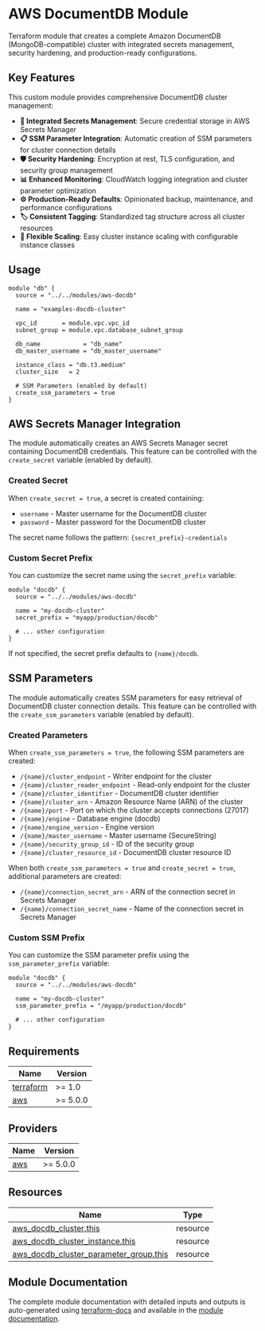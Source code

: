 # AWS DocumentDB Module

Terraform module that creates a complete Amazon DocumentDB (MongoDB-compatible) cluster with integrated secrets management, security hardening, and production-ready configurations.

## Key Features

This custom module provides comprehensive DocumentDB cluster management:

- **🔐 Integrated Secrets Management**: Secure credential storage in AWS Secrets Manager
- **📋 SSM Parameter Integration**: Automatic creation of SSM parameters for cluster connection details
- **🛡️ Security Hardening**: Encryption at rest, TLS configuration, and security group management
- **📊 Enhanced Monitoring**: CloudWatch logging integration and cluster parameter optimization
- **⚙️ Production-Ready Defaults**: Opinionated backup, maintenance, and performance configurations
- **🏷️ Consistent Tagging**: Standardized tag structure across all cluster resources
- **🔧 Flexible Scaling**: Easy cluster instance scaling with configurable instance classes

## Usage

```hcl
module "db" {
  source = "../../modules/aws-docdb"

  name = "examples-docdb-cluster"

  vpc_id       = module.vpc.vpc_id
  subnet_group = module.vpc.database_subnet_group

  db_name            = "db_name"
  db_master_username = "db_master_username"

  instance_class = "db.t3.medium"
  cluster_size   = 2

  # SSM Parameters (enabled by default)
  create_ssm_parameters = true
}
```

## AWS Secrets Manager Integration

The module automatically creates an AWS Secrets Manager secret containing DocumentDB credentials. This feature can be controlled with the `create_secret` variable (enabled by default).

### Created Secret

When `create_secret = true`, a secret is created containing:

- `username` - Master username for the DocumentDB cluster
- `password` - Master password for the DocumentDB cluster

The secret name follows the pattern: `{secret_prefix}-credentials`

### Custom Secret Prefix

You can customize the secret name using the `secret_prefix` variable:

```hcl
module "docdb" {
  source = "../../modules/aws-docdb"

  name = "my-docdb-cluster"
  secret_prefix = "myapp/production/docdb"

  # ... other configuration
}
```

If not specified, the secret prefix defaults to `{name}/docdb`.

## SSM Parameters

The module automatically creates SSM parameters for easy retrieval of DocumentDB cluster connection details. This feature can be controlled with the `create_ssm_parameters` variable (enabled by default).

### Created Parameters

When `create_ssm_parameters = true`, the following SSM parameters are created:

- `/{name}/cluster_endpoint` - Writer endpoint for the cluster
- `/{name}/cluster_reader_endpoint` - Read-only endpoint for the cluster
- `/{name}/cluster_identifier` - DocumentDB cluster identifier
- `/{name}/cluster_arn` - Amazon Resource Name (ARN) of the cluster
- `/{name}/port` - Port on which the cluster accepts connections (27017)
- `/{name}/engine` - Database engine (docdb)
- `/{name}/engine_version` - Engine version
- `/{name}/master_username` - Master username (SecureString)
- `/{name}/security_group_id` - ID of the security group
- `/{name}/cluster_resource_id` - DocumentDB cluster resource ID

When both `create_ssm_parameters = true` and `create_secret = true`, additional parameters are created:

- `/{name}/connection_secret_arn` - ARN of the connection secret in Secrets Manager
- `/{name}/connection_secret_name` - Name of the connection secret in Secrets Manager

### Custom SSM Prefix

You can customize the SSM parameter prefix using the `ssm_parameter_prefix` variable:

```hcl
module "docdb" {
  source = "../../modules/aws-docdb"

  name = "my-docdb-cluster"
  ssm_parameter_prefix = "/myapp/production/docdb"

  # ... other configuration
}
```

## Requirements

| Name | Version |
|------|---------|
| <a name="requirement_terraform"></a> [terraform](#requirement\_terraform) | >= 1.0 |
| <a name="requirement_aws"></a> [aws](#requirement\_aws) | >= 5.0.0 |

## Providers

| Name | Version |
|------|---------|
| <a name="provider_aws"></a> [aws](#provider\_aws) | >= 5.0.0 |

## Resources

| Name | Type |
|------|------|
| [aws_docdb_cluster.this](https://registry.terraform.io/providers/hashicorp/aws/latest/docs/resources/docdb_cluster) | resource |
| [aws_docdb_cluster_instance.this](https://registry.terraform.io/providers/hashicorp/aws/latest/docs/resources/docdb_cluster_instance) | resource |
| [aws_docdb_cluster_parameter_group.this](https://registry.terraform.io/providers/hashicorp/aws/latest/docs/resources/docdb_cluster_parameter_group) | resource |

## Module Documentation

The complete module documentation with detailed inputs and outputs is auto-generated using [terraform-docs](https://github.com/terraform-docs/terraform-docs) and available in the [module documentation](./docs/MODULE.md).
